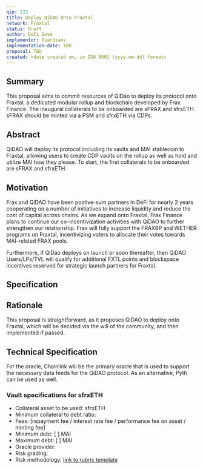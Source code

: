 ```yaml
---
qip: 222
title: Deploy QiDAO Onto Fraxtal
network: Fraxtal
status: Draft
author: DeFi Dave
implementor: Guardians
implementation-date: TBU
proposal: TBU
created: <date created on, in ISO 8601 (yyyy-mm-dd) format>
---
```


## **Summary**

This proposal aims to commit resources of QiDao to deploy its protocol onto Fraxtal, a dedicated modular rollup and blockchain developed by Frax Finance. The inaugural collaterals to be onboarded are sFRAX and sfrxETH. sFRAX should be minted via a PSM and sfrxETH via CDPs.

## **Abstract**

QiDAO will deploy its protocol including its vaults and MAI stablecoin to Fraxtal, allowing users to create CDP vaults on the rollup as well as hold and utilize MAI how they please. To start, the first collaterals to be onboarded are sFRAX and sfrxETH.

## **Motivation**

Frax and QiDAO have been postive-sum partners in DeFi for nearly 2 years cooperating on a number of initiatives to increase liquidity and reduce the cost of capital across chains. As we expand onto Fraxtal, Frax Finance plans to continue our co-incentivization activities with QiDAO to further strengthen our relationship. Frax will fully support the FRAXBP and WETHER programs on Fraxtal, incentivizing voters to allocate their votes towards MAI-related FRAX pools. 

Furthermore, if QiDao deploys on launch or soon thereafter, then QiDAO Users/LPs/TVL will qualify for additional FXTL points and blockspace incentives reserved for strategic launch partners for Fraxtal.

## **Specification**

## **Rationale**

This proposal is straightforward, as it proposes QiDAO to deploy onto Fraxtal, which will be decided via the will of the community, and then implemented if passed.

## **Technical Specification**

For the oracle, Chainlink will be the primary oracle that is used to support the necessary data feeds for the QiDAO protocol. As an alternative, Pyth can be used as well.

### **Vault specifications for sfrxETH**

* Collateral asset to be used: sfrxETH
* Minimum collateral to debt ratio:
* Fees: [repayment fee / interest rate fee / performance fee on asset / minting fee]
* Minimum debt: [ ] MAI
* Maximum debt: [ ] MAI
* Oracle provider:
* Risk grading: 
* Risk methodology: [link to rubric template](https://docs.google.com/spreadsheets/d/1uvRFiN5FNr4OUKdsueFbnrQhx1lMdf1FfXRw1tnIXJE/edit?usp=sharing)
